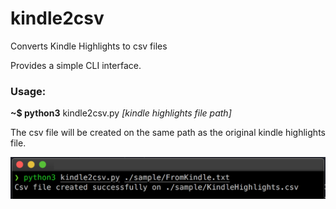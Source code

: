 # kindle2csv
Converts Kindle Highlights to csv files

Provides a simple CLI interface. 

### Usage:
**~$ python3** kindle2csv.py *[kindle highlights file path]*

The csv file will be created on the same path as the original kindle highlights file.

![CLI](https://github.com/jpbadan/kindle2csv/blob/master/images/command_instructions.png?raw=true)
